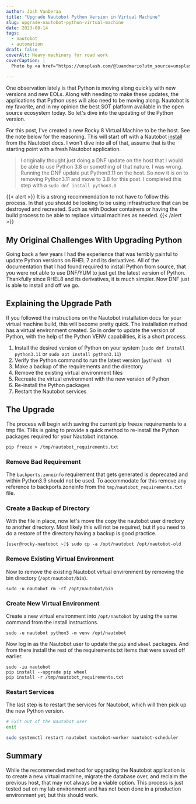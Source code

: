 ```yaml
---
author: Josh VanDeraa
title: "Upgrade Nautobot Python Version in Virtual Machine"
slug: upgrade-nautobot-python-virtual-machine
date: 2023-08-14
tags:
  - nautobot
  - automation
draft: false
coverAlt: Heavy machinery for road work
coverCaption: |
  Photo by <a href="https://unsplash.com/@luandmario?utm_source=unsplash&utm_medium=referral&utm_content=creditCopyText">Maria Lupan</a> on <a href="https://unsplash.com/photos/XeRqsvi9qBc?utm_source=unsplash&utm_medium=referral&utm_content=creditCopyText">Unsplash</a>
  
---
```


One observation lately is that Python is moving along quickly with new versions and new EOLs. Along with needing to make these updates, the applications that Python uses will also need to be moving along. Nautobot is my favorite, and in my opinion the best SOT platform available in the open source ecosystem today. So let's dive into the updating of the Python version.

For this post, I've created a new Rocky 8 Virtual Machine to be the host. See the note below for the reasoning. This will start off with a Nautobot [install](https://docs.nautobot.com/projects/core/en/stable/installation/) from the Nautobot docs. I won't dive into all of that, assume that is the starting point with a fresh Nautobot application.

> I originally thought just doing a DNF update on the host that I would be able to use Python 3.8 or something of that nature. I was wrong. Running the DNF update put Python3.11 on the host. So now it is on to removing Python3.11 and move to 3.8 for this post. I completed this step with a `sudo dnf install python3.8`

{{< alert >}}
It is a strong recommendation to not have to follow this process. In that you should be looking to be using infrastructure that can be destroyed and recreated. Such as with Docker containers or having the build process to be able to replace virtual machines as needed.
{{< /alert >}}

## My Original Challenges With Upgrading Python

Going back a few years I had the experience that was terribly painful to update Python versions on RHEL 7 and its derivatives. All of the documentation that I had found required to install Python from source, that you were not able to use DNF/YUM to just get the latest version of Python. Thankfully since RHEL8 and its derivatives, it is much simpler. Now DNF just is able to install and off we go.

## Explaining the Upgrade Path

If you followed the instructions on the Nautobot installation docs for your virtual machine build, this will become pretty quick. The installation method has a virtual environment created. So in order to update the version of Python, with the help of the Python VENV capabilities, it is a short process.

1. Install the desired version of Python on your system (`sudo dnf install python3.11` or `sudo apt install python3.11`)
2. Verify the Python command to run the latest version (`python3 -V`)
3. Make a backup of the requirements and the directory
4. Remove the existing virtual environment files
5. Recreate the virtual environment with the new version of Python
6. Re-install the Python packages
7. Restart the Nautobot services

## The Upgrade

The process will begin with saving the current pip freeze requirements to a tmp file. THis is going to provide a quick method to re-install the Python packages required for your Nautobot instance.

```
pip freeze > /tmp/nautobot_requirements.txt
```

### Remove Bad Requirement

The `backports.zoneinfo` requirement that gets generated is deprecated and within Python3.9 should not be used. To accommodate for this remove any reference to backports.zoneinfo from the `tmp/nautobot_requirements.txt` file.

### Create a Backup of Directory

With the file in place, now let's move the copy the nautobot user directory to another directory. Most likely this will not be required, but if you need to do a restore of the directory having a backup is good practice.

```
[user@rocky-nautobot ~]$ sudo cp -a /opt/nautobot /opt/nautobot-old
```

### Remove Existing Virtual Environment

Now to remove the existing Nautobot virtual environment by removing the bin directory (`/opt/nautobot/bin`).

```
sudo -u nautobot rm -rf /opt/nautobot/bin
```

### Create New Virtual Environment

Create a new virtual environment into `/opt/nautobot` by using the same command from the install instructions.

```
sudo -u nautobot python3 -m venv /opt/nautobot
```

Now log in as the Nautobot user to update the `pip` and `wheel` packages. And from there install the rest of the requirements.txt items that were saved off earlier.

```
sudo -iu nautobot
pip install --upgrade pip wheel
pip install -r /tmp/nautobot_requirements.txt
```

### Restart Services

The last step is to restart the services for Nautobot, which will then pick up the new Python version.

```bash
# Exit out of the Nautobot user
exit

sudo systemctl restart nautobot nautobot-worker nautobot-scheduler
```

## Summary

While the recommended method for upgrading the Nautobot application is to create a new virtual machine, migrate the database over, and reclaim the previous host, that may not always be a viable option. This process is just tested out on my lab environment and has not been done in a production environment yet, but this should work.